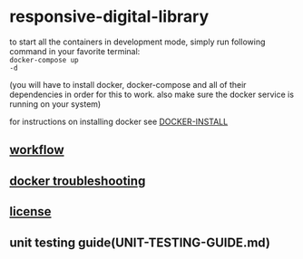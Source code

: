 # responsive-digital-library

to start all the containers in development mode, simply run following command in your favorite terminal:
<br><code>docker-compose up -d</code>

(you will have to install docker, docker-compose and all of their dependencies in order for this to work. also make sure the docker service is running on your system)

for instructions on installing docker see [DOCKER-INSTALL](DOCKER-INSTALL.md)

## [workflow](WORKFLOW.md)

## [docker troubleshooting](DOCKER-TROUBLESHOOTING.md)

## [license](LICENSE)

## unit testing guide(UNIT-TESTING-GUIDE.md)
